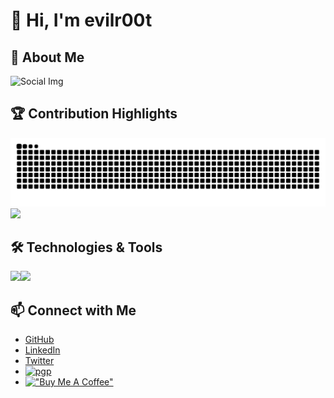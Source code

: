 # 👋 Hi, I'm evilr00t

## 🚀 About Me
![Social Img](https://e-dot.uk/static/files/social.jpg)

## 🏆 Contribution Highlights
![commit-snake](https://raw.githubusercontent.com/evilr00t/evilr00t/output/commit-snake.svg)
![](http://github-profile-summary-cards.vercel.app/api/cards/profile-details?username=evilr00t&theme=tokyonight)

## 🛠️ Technologies & Tools

![](http://github-profile-summary-cards.vercel.app/api/cards/repos-per-language?username=evilr00t&theme=tokyonight)![](http://github-profile-summary-cards.vercel.app/api/cards/most-commit-language?username=evilr00t&theme=tokyonight)

## 📫 Connect with Me

- [GitHub](https://github.com/evilr00t)
- [LinkedIn](https://www.linkedin.com/in/evilr00t/)
- [Twitter](https://twitter.com/evilr00t)
- [![pgp](https://img.shields.io/keybase/pgp/evilroot)](https://github.com/evilr00t.gpg)
- [!["Buy Me A Coffee"](https://www.buymeacoffee.com/assets/img/custom_images/orange_img.png)](https://www.buymeacoffee.com/evilr00t)






